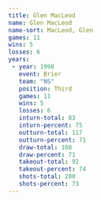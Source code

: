 ```yaml
---
title: Glen MacLeod
name: Glen MacLeod
name-sort: MacLeod, Glen
games: 11
wins: 5
losses: 6
years:
 - year: 1998
   event: Brier
   team: "NS"
   position: Third
   games: 11
   wins: 5
   losses: 6
   inturn-total: 83
   inturn-percent: 75
   outturn-total: 117
   outturn-percent: 71
   draw-total: 108
   draw-percent: 71
   takeout-total: 92
   takeout-percent: 74
   shots-total: 200
   shots-percent: 73
---
```


